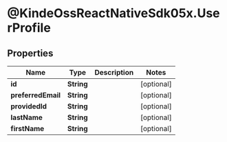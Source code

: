 # @KindeOssReactNativeSdk05x.UserProfile

## Properties

| Name               | Type       | Description | Notes      |
| ------------------ | ---------- | ----------- | ---------- |
| **id**             | **String** |             | [optional] |
| **preferredEmail** | **String** |             | [optional] |
| **providedId**     | **String** |             | [optional] |
| **lastName**       | **String** |             | [optional] |
| **firstName**      | **String** |             | [optional] |
